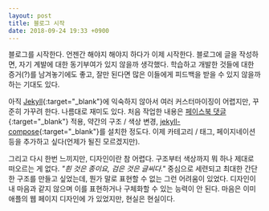 ```yaml
---
layout: post
title: 블로그 시작
date: 2018-09-24 19:33 +0900
---
```


블로그를 시작한다. 언젠간 해야지 해야지 하다가 이제 시작한다. 블로그에 글을 작성하면, 자기 계발에 대한 동기부여가 있지 않을까 생각했다. 학습하고 개발한 것들에 대한 증거(?)를 남겨놓기에도 좋고, 잘만 된다면 많은 이들에게 피드백을 받을 수 있지 않을까 하는 기대도 있다.

아직 [Jekyll](https://jekyllrb.com/){:target="_blank"}에 익숙하지 않아서 여러 커스터마이징이 어렵지만, 꾸준히 가꾸려 한다. 나름대로 재미도 있다. 처음 작업한 내용은 [페이스북 댓글](https://developers.facebook.com/docs/plugins/comments){:target="_blank"} 적용, 약간의 구조 / 색상 변경, [jekyll-compose](https://github.com/jekyll/jekyll-compose){:target="_blank"}를 설치한 정도다. 이제 카테고리 / 태그, 페이지네이션 등을 추가하고 싶다(언제가 될진 모르겠지만).

그리고 다시 한번 느끼지만, 디자인이란 참 어렵다. 구조부터 색상까지 뭐 하나 제대로 떠오르는 게 없다. _"흰 것은 종이요, 검은 것은 글씨다."_ 중심으로 세련되고 최대한 간단한 구조를 만들고 싶었는데, 뭔가 말로 표현할 수 없는 그런 어려움이 있었다. 디자인이 내 마음과 같지 않으며 이를 표현하거나 구체화할 수 있는 능력이 안 된다. 마음은 이미 애플의 웹 페이지 디자인에 가 있었지만, 현실은 현실이다.
